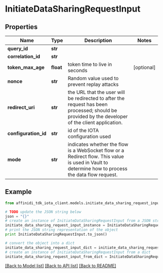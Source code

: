 # InitiateDataSharingRequestInput

## Properties

| Name                 | Type      | Description                                                                                                                                       | Notes      |
| -------------------- | --------- | ------------------------------------------------------------------------------------------------------------------------------------------------- | ---------- |
| **query_id**         | **str**   |                                                                                                                                                   |
| **correlation_id**   | **str**   |                                                                                                                                                   |
| **token_max_age**    | **float** | token time to live in seconds                                                                                                                     | [optional] |
| **nonce**            | **str**   | Random value used to prevent replay attacks                                                                                                       |
| **redirect_uri**     | **str**   | the URL that the user will be redirected to after the request has been processed; should be provided by the developer of the client application.  |
| **configuration_id** | **str**   | id of the IOTA configuration used                                                                                                                 |
| **mode**             | **str**   | indicates whether the flow is a WebSocket flow or a Redirect flow. This value is used in Vault to determine how to process the data flow request. |

## Example

```python
from affinidi_tdk_iota_client.models.initiate_data_sharing_request_input import InitiateDataSharingRequestInput

# TODO update the JSON string below
json = "{}"
# create an instance of InitiateDataSharingRequestInput from a JSON string
initiate_data_sharing_request_input_instance = InitiateDataSharingRequestInput.from_json(json)
# print the JSON string representation of the object
print InitiateDataSharingRequestInput.to_json()

# convert the object into a dict
initiate_data_sharing_request_input_dict = initiate_data_sharing_request_input_instance.to_dict()
# create an instance of InitiateDataSharingRequestInput from a dict
initiate_data_sharing_request_input_from_dict = InitiateDataSharingRequestInput.from_dict(initiate_data_sharing_request_input_dict)
```

[[Back to Model list]](../README.md#documentation-for-models) [[Back to API list]](../README.md#documentation-for-api-endpoints) [[Back to README]](../README.md)

